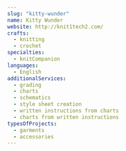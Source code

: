 ```yaml
---
slug: "kitty-wunder"
name: Kitty Wunder
website: http://knit1tech2.com/
crafts:
  - knitting
  - crochet
specialties:
  - knitCompanion
languages:
  - English
additionalServices:
  - grading
  - charts
  - schematics
  - style sheet creation
  - written instructions from charts
  - charts from written instructions
typesOfProjects:
  - garments
  - accessories
---
```

